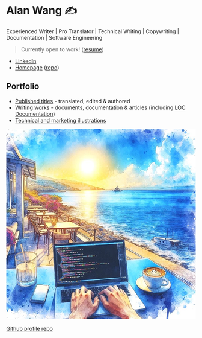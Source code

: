 # Alan Wang ✍️

Experienced Writer | Pro Translator | Technical Writing | Copywriting | Documentation | Software Engineering

> Currently open to work! ([resume](https://www.cake.me/krantas))

- [LinkedIn](https://www.linkedin.com/in/alankrantas/)
- [Homepage](https://alankrantas.github.io/) ([repo](https://github.com/alankrantas/alankrantas.github.io))

## Portfolio

- [Published titles](https://github.com/alankrantas/alankrantas/blob/main/works/published.md) - translated, edited & authored
- [Writing works](https://github.com/alankrantas/alankrantas/blob/main/works/projects.md) - documents, documentation & articles (including [LOC Documentation](https://loc-documentation.vercel.app/))
- [Technical and marketing illustrations](https://github.com/alankrantas/alankrantas/blob/main/works/illustration.md)

![profile](profile.jpg)

[Github profile repo](https://github.com/alankrantas/alankrantas)
